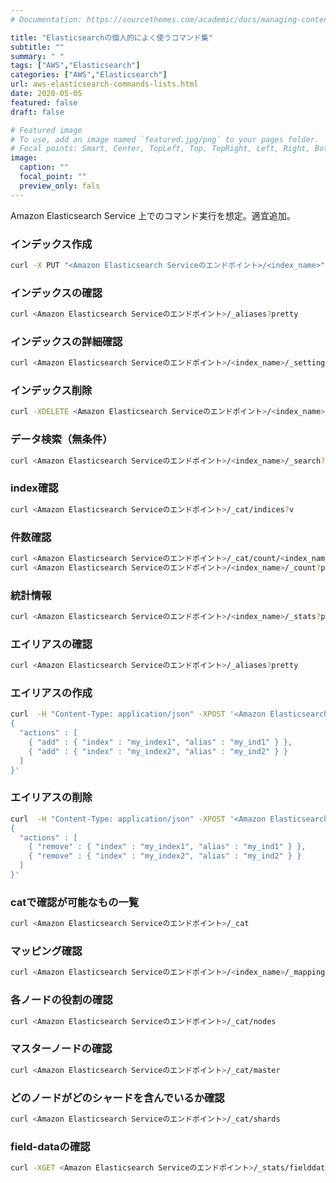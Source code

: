 ```yaml
---
# Documentation: https://sourcethemes.com/academic/docs/managing-content/

title: "Elasticsearchの個人的によく使うコマンド集"
subtitle: ""
summary: " "
tags: ["AWS","Elasticsearch"]
categories: ["AWS","Elasticsearch"]
url: aws-elasticsearch-commands-lists.html
date: 2020-05-05
featured: false
draft: false

# Featured image
# To use, add an image named `featured.jpg/png` to your pages folder.
# Focal points: Smart, Center, TopLeft, Top, TopRight, Left, Right, BottomLeft, Bottom, BottomRight.
image:
  caption: ""
  focal_point: ""
  preview_only: fals
---
```


Amazon Elasticsearch Service 上でのコマンド実行を想定。適宜追加。

### インデックス作成

```sh
curl -X PUT "<Amazon Elasticsearch Serviceのエンドポイント>/<index_name>"
```

### インデックスの確認

```sh
curl <Amazon Elasticsearch Serviceのエンドポイント>/_aliases?pretty
```

### インデックスの詳細確認

```sh
curl <Amazon Elasticsearch Serviceのエンドポイント>/<index_name>/_settings?pretty
```

### インデックス削除

```sh
curl -XDELETE <Amazon Elasticsearch Serviceのエンドポイント>/<index_name>?pretty=true
```

### データ検索（無条件）

```sh
curl <Amazon Elasticsearch Serviceのエンドポイント>/<index_name>/_search?pretty
```

### index確認

```sh
curl <Amazon Elasticsearch Serviceのエンドポイント>/_cat/indices?v
```

### 件数確認

```sh
curl <Amazon Elasticsearch Serviceのエンドポイント>/_cat/count/<index_name>?v
curl <Amazon Elasticsearch Serviceのエンドポイント>/<index_name>/_count?pretty
```

### 統計情報

```sh
curl <Amazon Elasticsearch Serviceのエンドポイント>/<index_name>/_stats?pretty
```

### エイリアスの確認

```sh
curl <Amazon Elasticsearch Serviceのエンドポイント>/_aliases?pretty
```

### エイリアスの作成

```sh
curl  -H "Content-Type: application/json" -XPOST '<Amazon Elasticsearch Serviceのエンドポイント>/_aliases' -d '
{
  "actions" : [
    { "add" : { "index" : "my_index1", "alias" : "my_ind1" } },
    { "add" : { "index" : "my_index2", "alias" : "my_ind2" } }
  ]
}'
```

### エイリアスの削除

```sh
curl  -H "Content-Type: application/json" -XPOST '<Amazon Elasticsearch Serviceのエンドポイント>/_aliases' -d '
{
  "actions" : [
    { "remove" : { "index" : "my_index1", "alias" : "my_ind1" } },
    { "remove" : { "index" : "my_index2", "alias" : "my_ind2" } }
  ]
}'
```

### catで確認が可能なもの一覧

```sh
curl <Amazon Elasticsearch Serviceのエンドポイント>/_cat
```

### マッピング確認

```sh
curl <Amazon Elasticsearch Serviceのエンドポイント>/<index_name>/_mapping?pretty
```

### 各ノードの役割の確認

```sh
curl <Amazon Elasticsearch Serviceのエンドポイント>/_cat/nodes
```

### マスターノードの確認

```sh
curl <Amazon Elasticsearch Serviceのエンドポイント>/_cat/master
```

### どのノードがどのシャードを含んでいるか確認

```sh
curl <Amazon Elasticsearch Serviceのエンドポイント>/_cat/shards
```

### field-dataの確認

```sh
curl -XGET <Amazon Elasticsearch Serviceのエンドポイント>/_stats/fielddata?pretty
```

